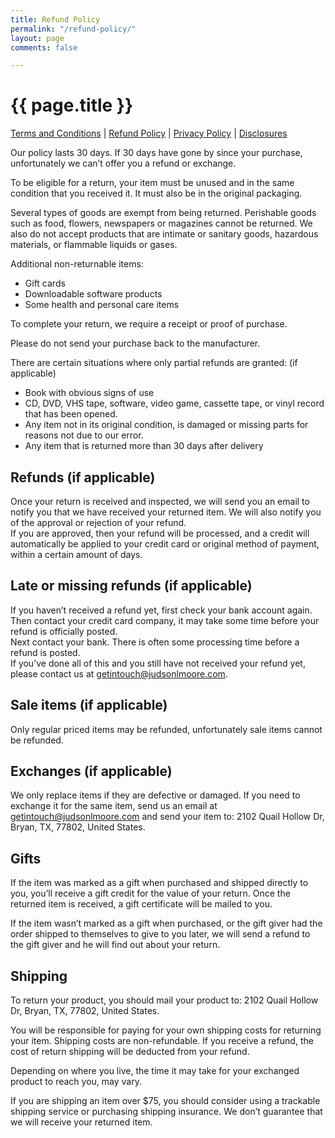 ```yaml
---
title: Refund Policy
permalink: "/refund-policy/"
layout: page
comments: false

---
```



<h1>{{ page.title }}</h1>

<p><a href="/terms-and-conditions/">Terms and Conditions</a> | <a href="/refund-policy/">Refund Policy</a> | <a href="/privacy-policy/">Privacy Policy</a> | <a href="/disclosures/">Disclosures</a></p>

Our policy lasts 30 days. If 30 days have gone by since your purchase, unfortunately we can’t offer you a refund or exchange.

To be eligible for a return, your item must be unused and in the same condition that you received it. It must also be in the original packaging.

Several types of goods are exempt from being returned. Perishable goods such as food, flowers, newspapers or magazines cannot be returned. We also do not accept products that are intimate or sanitary goods, hazardous materials, or flammable liquids or gases.

Additional non-returnable items:

- Gift cards
- Downloadable software products
- Some health and personal care items

To complete your return, we require a receipt or proof of purchase.

Please do not send your purchase back to the manufacturer.

There are certain situations where only partial refunds are granted: (if applicable)

- Book with obvious signs of use
- CD, DVD, VHS tape, software, video game, cassette tape, or vinyl record that has been opened.
- Any item not in its original condition, is damaged or missing parts for reasons not due to our error.
- Any item that is returned more than 30 days after delivery

## Refunds (if applicable)  

Once your return is received and inspected, we will send you an email to notify you that we have received your returned item. We will also notify you of the approval or rejection of your refund.  
If you are approved, then your refund will be processed, and a credit will automatically be applied to your credit card or original method of payment, within a certain amount of days.

## Late or missing refunds (if applicable)  

If you haven’t received a refund yet, first check your bank account again.  
Then contact your credit card company, it may take some time before your refund is officially posted.  
Next contact your bank. There is often some processing time before a refund is posted.  
If you’ve done all of this and you still have not received your refund yet, please contact us at getintouch@judsonlmoore.com.

## Sale items (if applicable)  

Only regular priced items may be refunded, unfortunately sale items cannot be refunded.

## Exchanges (if applicable)  

We only replace items if they are defective or damaged. If you need to exchange it for the same item, send us an email at getintouch@judsonlmoore.com and send your item to: 2102 Quail Hollow Dr, Bryan, TX, 77802, United States.

## Gifts  

If the item was marked as a gift when purchased and shipped directly to you, you’ll receive a gift credit for the value of your return. Once the returned item is received, a gift certificate will be mailed to you.

If the item wasn’t marked as a gift when purchased, or the gift giver had the order shipped to themselves to give to you later, we will send a refund to the gift giver and he will find out about your return.

## Shipping  

To return your product, you should mail your product to: 2102 Quail Hollow Dr, Bryan, TX, 77802, United States.

You will be responsible for paying for your own shipping costs for returning your item. Shipping costs are non-refundable. If you receive a refund, the cost of return shipping will be deducted from your refund.

Depending on where you live, the time it may take for your exchanged product to reach you, may vary.

If you are shipping an item over \$75, you should consider using a trackable shipping service or purchasing shipping insurance. We don’t guarantee that we will receive your returned item.
